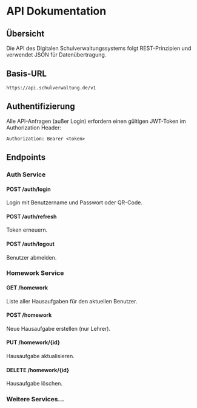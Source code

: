 # API Dokumentation

## Übersicht
Die API des Digitalen Schulverwaltungssystems folgt REST-Prinzipien und verwendet JSON für Datenübertragung.

## Basis-URL
```
https://api.schulverwaltung.de/v1
```

## Authentifizierung
Alle API-Anfragen (außer Login) erfordern einen gültigen JWT-Token im Authorization Header:
```
Authorization: Bearer <token>
```

## Endpoints

### Auth Service

#### POST /auth/login
Login mit Benutzername und Passwort oder QR-Code.

#### POST /auth/refresh
Token erneuern.

#### POST /auth/logout
Benutzer abmelden.

### Homework Service

#### GET /homework
Liste aller Hausaufgaben für den aktuellen Benutzer.

#### POST /homework
Neue Hausaufgabe erstellen (nur Lehrer).

#### PUT /homework/{id}
Hausaufgabe aktualisieren.

#### DELETE /homework/{id}
Hausaufgabe löschen.

### Weitere Services...
